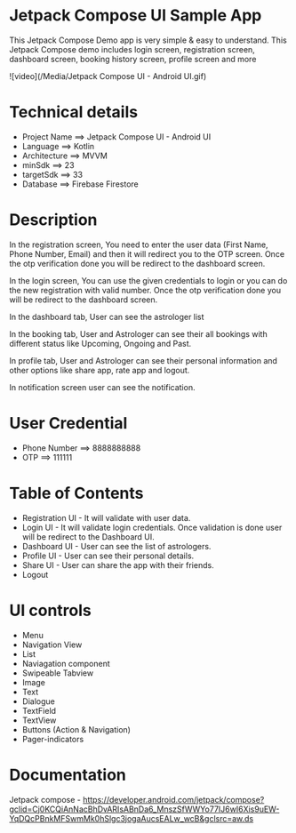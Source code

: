 # Jetpack Compose UI Sample App
This Jetpack Compose Demo app is very simple &amp; easy to understand. This Jetpack Compose demo includes login screen, registration screen, dashboard screen, booking history screen, profile screen and more

![video](/Media/Jetpack Compose UI - Android UI.gif)


# Technical details

- Project Name  ==> Jetpack Compose UI - Android UI
- Language      ==> Kotlin
- Architecture  ==> MVVM
- minSdk        ==> 23
- targetSdk     ==> 33
- Database      ==> Firebase Firestore


# Description  

In the registration screen, You need to enter the user data (First Name, Phone Number, Email) and then it will redirect you to the OTP screen. Once the otp verification done you will be redirect to the dashboard screen.

In the login screen, You can use the given credentials to login or you can do the new registration with valid number. Once the otp verification done you will be redirect to the dashboard screen.

In the dashboard tab, User can see the astrologer list

In the booking tab, User and Astrologer can see their all bookings with different status like Upcoming, Ongoing and Past.

In profile tab, User and Astrologer can see their personal information and other options like share app, rate app and logout.

In notification  screen user can see the notification. 


# User Credential

- Phone Number    ==>    8888888888
- OTP             ==>    111111


# Table of Contents

- Registration UI - It will validate with user data.
- Login UI - It will validate login credentials. Once validation is done user will be redirect to the Dashboard UI.
- Dashboard UI - User can see the list of astrologers. 
- Profile UI - User can see their personal details.
- Share UI - User can share the app with their friends.
- Logout


# UI controls 

- Menu
- Navigation View
- List
- Naviagation component
- Swipeable Tabview
- Image 
- Text
- Dialogue
- TextField
- TextView
- Buttons (Action & Navigation)
- Pager-indicators


# Documentation 
Jetpack compose - https://developer.android.com/jetpack/compose?gclid=Cj0KCQiAnNacBhDvARIsABnDa6_MnszSfWWYo77IJ6wI6Xis9uEW-YqDQcPBnkMFSwmMk0hSlgc3jogaAucsEALw_wcB&gclsrc=aw.ds
